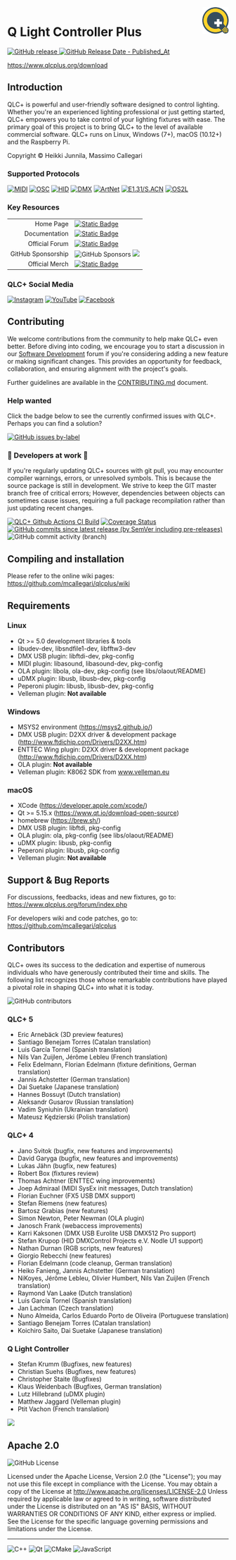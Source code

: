 <a href="https://www.qlcplus.org/">
    <img src="resources/icons/png/qlcplus.png" alt="QLC Logo" title="qlcplus.png" align="right" height="60" />
</a>

# Q Light Controller Plus
[![GitHub release](https://img.shields.io/github/v/release/mcallegari/qlcplus)
![GitHub Release Date - Published_At](https://img.shields.io/github/release-date/mcallegari/qlcplus)](https://github.com/mcallegari/qlcplus/releases/latest)

https://www.qlcplus.org/download

## Introduction
QLC+ is powerful and user-friendly software designed to control lighting. Whether you're an experienced lighting professional or just getting started, QLC+ empowers you to take control of your lighting fixtures with ease. The primary goal of this project is to bring QLC+ to the level of available commercial software. 
QLC+ runs on Linux, Windows (7+), macOS (10.12+) and the Raspberry Pi.

Copyright © Heikki Junnila, Massimo Callegari
### Supported Protocols
[![MIDI](https://img.shields.io/badge/MIDI-%23323330.svg?style=for-the-badge&logo=midi&logoColor=%23F7DF1E)](https://docs.qlcplus.org/v4/plugins/midi)
[![OSC](https://img.shields.io/badge/OSC-%23323330.svg?style=for-the-badge&logo=aiohttp&logoColor=%23F7DF1E)](https://docs.qlcplus.org/v4/plugins/osc)
[![HID](https://img.shields.io/badge/HID-%23323330.svg?style=for-the-badge&logo=applearcade&logoColor=%23F7DF1E)](https://docs.qlcplus.org/v4/plugins/hid)
[![DMX](https://img.shields.io/badge/DMX-%23323330.svg?style=for-the-badge&logo=amazonec2&logoColor=%23F7DF1E)](https://docs.qlcplus.org/v4/plugins/dmx-usb)
[![ArtNet](https://img.shields.io/badge/ArtNet-%23323330.svg?style=for-the-badge&logo=aiohttp&logoColor=%23F7DF1E)](https://docs.qlcplus.org/v4/plugins/art-net)
[![E1.31/S.ACN](https://img.shields.io/badge/E1.31%20S.ACN-%23323330.svg?style=for-the-badge&logo=aiohttp&logoColor=%23F7DF1E)](https://docs.qlcplus.org/v4/plugins/e1-31-sacn)
[![OS2L](https://img.shields.io/badge/OS2L-%23323330.svg?style=for-the-badge&logo=aiohttp&logoColor=%23F7DF1E)](https://docs.qlcplus.org/v4/plugins/os2l)

### Key Resources
<table>
<thead>
</thead>
<tbody>
<tr>
<td style="text-align:right">Home Page</td>
<td style="text-align:left"><a href="https://qlcplus.org"><img src="https://img.shields.io/badge/qlcplus.org-blue?logo=grav" alt="Static Badge"></a></td>
</tr>
<tr>
<td style="text-align:right">Documentation</td>
<td style="text-align:left"><a href="https://docs.qlcplus.org"><img src="https://img.shields.io/badge/docs.qlcplus.org-blue?logo=grav" alt="Static Badge"></a></td>
</tr>
<tr>
<td style="text-align:right">Official Forum</td>
<td style="text-align:left"><a href="https://qlcplus.org/forum/"><img src="https://img.shields.io/badge/qlcplus.org/forum-grey?logo=php" alt="Static Badge"></a></td>
</tr>
<tr>
<td style="text-align:right">GitHub Sponsorship</td>
<td style="text-align:left"><img src="https://img.shields.io/github/sponsors/mcallegari" alt="GitHub Sponsors"> <a href="https://github.com/sponsors/mcallegari"><img src="https://img.shields.io/badge/sponsor-30363D?logo=GitHub-Sponsors&logoColor=#white" /></a></td>
</tr>
<tr>
<td style="text-align:right">Official Merch</td>
<td style="text-align:left"><a href="https://merch.qlcplus.org"><img src="https://img.shields.io/badge/merch.qlcplus.org-Official_Merchandice-green?logo=shopify" alt="Static Badge"></a></td>
</tr>
</tbody>
</table>

### QLC+ Social Media

[![Instagram](https://img.shields.io/badge/Instagram-%23E4405F.svg?style=for-the-badge&logo=Instagram&logoColor=white)](https://www.instagram.com/qlcplus/) [![YouTube](https://img.shields.io/badge/YouTube-%23FF0000.svg?style=for-the-badge&logo=YouTube&logoColor=white)](https://www.youtube.com/watch?v=I9bccwcYQpM&list=PLHT-wIriuitDiW4A9oKSDr__Z_jcmMVdi) [![Facebook](https://img.shields.io/badge/Facebook-%231877F2.svg?style=for-the-badge&logo=Facebook&logoColor=white)](https://www.facebook.com/qlcplus)

## Contributing
We welcome contributions from the community to help make QLC+ even better. Before diving into coding, we encourage you to start a discussion in our [Software Development](https://www.qlcplus.org/forum/viewforum.php?f=12) forum if you're considering adding a new feature or making significant changes. This provides an opportunity for feedback, collaboration, and ensuring alignment with the project's goals.

Further guidelines are available in the [CONTRIBUTING.md](CONTRIBUTING.md) document.

### Help wanted
Click the badge below to see the currently confirmed issues with QLC+. Perhaps you can find a solution?

[![GitHub issues by-label](https://img.shields.io/github/issues/mcallegari/qlcplus/issue%20confirmed?logo=github&color=red)](https://github.com/mcallegari/qlcplus/issues?q=is%3Aopen+is%3Aissue+label%3A%22issue+confirmed%22)

### 🚧 Developers at work 🚧

If you're regularly updating QLC+ sources with git pull, you may encounter compiler warnings, errors, or unresolved symbols. This is because the source package is still in development. We strive to keep the GIT master branch free of critical errors; However, dependencies between objects can sometimes cause issues, requiring a full package recompilation rather than just updating recent changes.

[![QLC+ Github Actions CI Build](https://github.com/mcallegari/qlcplus/actions/workflows/build.yml/badge.svg)](https://github.com/mcallegari/qlcplus/actions) [![Coverage Status](https://coveralls.io/repos/github/mcallegari/qlcplus/badge.svg?branch=master)](https://coveralls.io/github/mcallegari/qlcplus?branch=master)
[![GitHub commits since latest release (by SemVer including pre-releases)](https://img.shields.io/github/commits-since/mcallegari/qlcplus/latest/master)](https://github.com/mcallegari/qlcplus/commits/master/) ![GitHub commit activity (branch)](https://img.shields.io/github/commit-activity/w/mcallegari/qlcplus) 

## Compiling and installation

Please refer to the online wiki pages: https://github.com/mcallegari/qlcplus/wiki
## Requirements
### Linux

*   Qt >= 5.0 development libraries & tools
*   libudev-dev, libsndfile1-dev, libfftw3-dev
*   DMX USB plugin: libftdi-dev, pkg-config
*   MIDI plugin: libasound, libasound-dev, pkg-config
*   OLA plugin: libola, ola-dev, pkg-config (see libs/olaout/README)
*   uDMX plugin: libusb, libusb-dev, pkg-config
*   Peperoni plugin: libusb, libusb-dev, pkg-config
*   Velleman plugin: **Not available**

### Windows

*   MSYS2 environment (https://msys2.github.io/)
*   DMX USB plugin: D2XX driver & development package (http://www.ftdichip.com/Drivers/D2XX.htm)
*   ENTTEC Wing plugin: D2XX driver & development package (http://www.ftdichip.com/Drivers/D2XX.htm)
*   OLA plugin: **Not available**
*   Velleman plugin: K8062 SDK from www.velleman.eu

### macOS

*   XCode (https://developer.apple.com/xcode/)
*   Qt >= 5.15.x (https://www.qt.io/download-open-source)
*   homebrew (https://brew.sh/)
*   DMX USB plugin: libftdi, pkg-config
*   OLA plugin: ola, pkg-config (see libs/olaout/README)
*   uDMX plugin: libusb, pkg-config
*   Peperoni plugin: libusb, pkg-config
*   Velleman plugin: **Not available**

## Support & Bug Reports

For discussions, feedbacks, ideas and new fixtures, go to:
https://www.qlcplus.org/forum/index.php

For developers wiki and code patches, go to:
https://github.com/mcallegari/qlcplus

## Contributors

QLC+ owes its success to the dedication and expertise of numerous individuals who have generously contributed their time and skills. The following list recognizes those whose remarkable contributions have played a pivotal role in shaping QLC+ into what it is today.

![GitHub contributors](https://img.shields.io/github/contributors/mcallegari/qlcplus)
### QLC+ 5

*   Eric Arnebäck (3D preview features)
*   Santiago Benejam Torres (Catalan translation)
*   Luis García Tornel (Spanish translation)
*   Nils Van Zuijlen, Jérôme Lebleu (French translation)
*   Felix Edelmann, Florian Edelmann (fixture definitions, German translation)
*   Jannis Achstetter (German translation)
*   Dai Suetake (Japanese translation)
*   Hannes Bossuyt (Dutch translation)
*   Aleksandr Gusarov (Russian translation)
*   Vadim Syniuhin (Ukrainian translation)
*   Mateusz Kędzierski (Polish translation)

### QLC+ 4

*   Jano Svitok (bugfix, new features and improvements)
*   David Garyga (bugfix, new features and improvements)
*   Lukas Jähn (bugfix, new features)
*   Robert Box (fixtures review)
*   Thomas Achtner (ENTTEC wing improvements)
*   Joep Admiraal (MIDI SysEx init messages, Dutch translation)
*   Florian Euchner (FX5 USB DMX support)
*   Stefan Riemens (new features)
*   Bartosz Grabias (new features)
*   Simon Newton, Peter Newman (OLA plugin)
*   Janosch Frank (webaccess improvements)
*   Karri Kaksonen (DMX USB Eurolite USB DMX512 Pro support)
*   Stefan Krupop (HID DMXControl Projects e.V. Nodle U1 support)
*   Nathan Durnan (RGB scripts, new features)
*   Giorgio Rebecchi (new features)
*   Florian Edelmann (code cleanup, German translation)
*   Heiko Fanieng, Jannis Achstetter (German translation)
*   NiKoyes, Jérôme Lebleu, Olivier Humbert, Nils Van Zuijlen (French translation)
*   Raymond Van Laake (Dutch translation)
*   Luis García Tornel (Spanish translation)
*   Jan Lachman (Czech translation)
*   Nuno Almeida, Carlos Eduardo Porto de Oliveira (Portuguese translation)
*   Santiago Benejam Torres (Catalan translation)
*   Koichiro Saito, Dai Suetake (Japanese translation)

### Q Light Controller

*   Stefan Krumm (Bugfixes, new features)
*   Christian Suehs (Bugfixes, new features)
*   Christopher Staite (Bugfixes)
*   Klaus Weidenbach (Bugfixes, German translation)
*   Lutz Hillebrand (uDMX plugin)
*   Matthew Jaggard (Velleman plugin)
*   Ptit Vachon (French translation)

<a href="https://github.com/mcallegari/qlcplus/graphs/contributors">
  <img src="https://contrib.rocks/image?repo=mcallegari/qlcplus" />
</a>

## Apache 2.0
![GitHub License](https://img.shields.io/github/license/mcallegari/qlcplus)

Licensed under the Apache License, Version 2.0 (the "License"); you may not use this file except in compliance with the License. You may obtain a copy of the License at http://www.apache.org/licenses/LICENSE-2.0
Unless required by applicable law or agreed to in writing, software distributed under the License is distributed on an "AS IS" BASIS, WITHOUT WARRANTIES OR CONDITIONS OF ANY KIND, either express or implied. See the License for the specific language governing permissions and limitations under the License.

----
![C++](https://img.shields.io/badge/c++-%2300599C.svg?style=for-the-badge&logo=c%2B%2B&logoColor=white) ![Qt](https://img.shields.io/badge/Qt-%23217346.svg?style=for-the-badge&logo=Qt&logoColor=white) ![CMake](https://img.shields.io/badge/CMake-%23008FBA.svg?style=for-the-badge&logo=cmake&logoColor=white) ![JavaScript](https://img.shields.io/badge/javascript-%23323330.svg?style=for-the-badge&logo=javascript&logoColor=%23F7DF1E)
